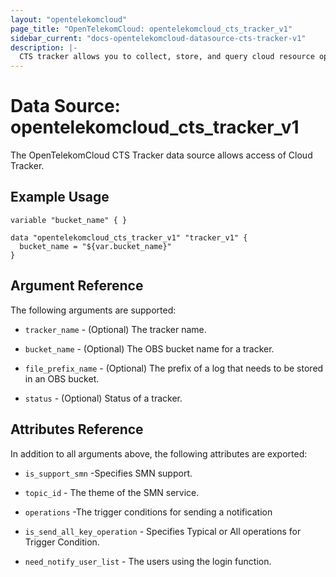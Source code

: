 ```yaml
---
layout: "opentelekomcloud"
page_title: "OpenTelekomCloud: opentelekomcloud_cts_tracker_v1"
sidebar_current: "docs-opentelekomcloud-datasource-cts-tracker-v1"
description: |-
  CTS tracker allows you to collect, store, and query cloud resource operation records and use these records for security analysis, compliance auditing, resource tracking, and fault locating.
---
```


# Data Source: opentelekomcloud_cts_tracker_v1

The OpenTelekomCloud CTS Tracker data source allows access of Cloud Tracker.

## Example Usage


```hcl
variable "bucket_name" { }

data "opentelekomcloud_cts_tracker_v1" "tracker_v1" {
  bucket_name = "${var.bucket_name}"
}

```

## Argument Reference
The following arguments are supported:

* `tracker_name` - (Optional) The tracker name. 

* `bucket_name` - (Optional) The OBS bucket name for a tracker.

* `file_prefix_name` - (Optional) The prefix of a log that needs to be stored in an OBS bucket. 

* `status` - (Optional) Status of a tracker. 


## Attributes Reference

In addition to all arguments above, the following attributes are exported:

* `is_support_smn` -Specifies SMN support.
    
* `topic_id` - The theme of the SMN service.

* `operations` -The trigger conditions for sending a notification

* `is_send_all_key_operation` - Specifies Typical or All operations for Trigger Condition.
    
* `need_notify_user_list` - The users using the login function.

    